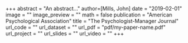 
+++
abstract = "An abstract..."
author=[Mills, John]
date = "2019-02-01"
image = ""
image_preview = ""
math = false
publication = "American Psychological Association"
title = "The Psychologist-Manager Journal"
url_code = ""
url_dataset = ""
url_pdf = "pdf/my-paper-name.pdf"
url_project = ""
url_slides = ""
url_video = ""
+++

